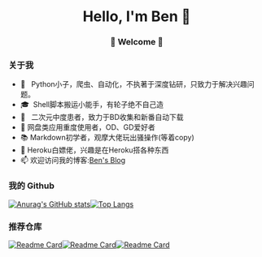 <h1 align="center"> Hello, I'm Ben 👋 </h1>
<h3 align="center">🚀 Welcome 🚀</h3>



### 关于我

- 🤔 &nbsp; Python小子，爬虫、自动化，不执著于深度钻研，只致力于解决兴趣问题。
- 🎓&nbsp;  Shell脚本搬运小能手，有轮子绝不自己造
- 🌱 &nbsp; 二次元中度患者，致力于BD收集和新番自动下载
- 🔭  网盘类应用重度使用者，OD、GD爱好者
- 📚  Markdown初学者，观摩大佬玩出骚操作(等着copy)
- 👯  Heroku白嫖佬，兴趣是在Heroku搭各种东西
- 📫 欢迎访问我的博客:[Ben's Blog](weinb.top)

### 我的 Github



[![Anurag's GitHub stats](https://github-readme-stats.vercel.app/api?username=666wcy&show_icons=true)]()[![Top Langs](https://github-readme-stats.vercel.app/api/top-langs/?username=666wcy)](wcyhttps://github.com/anuraghazra/github-readme-stats)



### 推荐仓库

[![Readme Card](https://github-readme-stats.vercel.app/api/pin/?username=666wcy&repo=search_photo-telegram-bot-heroku)]()[![Readme Card](https://github-readme-stats.vercel.app/api/pin/?username=666wcy&repo=new_anime_rss)]()[![Readme Card](https://github-readme-stats.vercel.app/api/pin/?username=666wcy&repo=qbittorent_rclone_upload)]()







